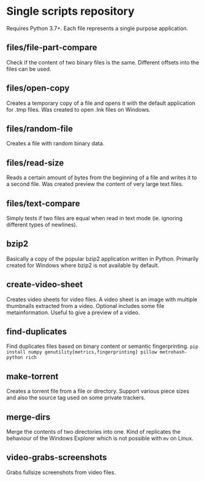 # Single scripts repository

Requires Python 3.7+. Each file represents a single purpose application.

## files/file-part-compare

Check if the content of two binary files is the same. Different offsets into the files can be used.

## files/open-copy

Creates a temporary copy of a file and opens it with the default application for .tmp files. Was created to open .lnk files on Windows.

## files/random-file

Creates a file with random binary data.

## files/read-size

Reads a certain amount of bytes from the beginning of a file and writes it to a second file. Was created preview the content of very large text files.

## files/text-compare

Simply tests if two files are equal when read in text mode (ie. ignoring different types of newlines).

## bzip2

Basically a copy of the popular bzip2 application written in Python. Primarily created for Windows where bzip2 is not available by default.

## create-video-sheet

Creates video sheets for video files. A video sheet is an image with multiple thumbnails extracted from a video. Optional includes some file metainformation. Useful to give a preview of a video.

## find-duplicates

Find duplicates files based on binary content or semantic fingerprinting.
`pip install numpy genutility[metrics,fingerprinting] pillow metrohash-python rich`

## make-torrent

Creates a torrent file from a file or directory. Support various piece sizes and also the source tag used on some private trackers.

## merge-dirs

Merge the contents of two directories into one. Kind of replicates the behaviour of the Windows Explorer which is not possible with `mv` on Linux.

## video-grabs-screenshots

Grabs fullsize screenshots from video files.
